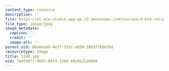 ```yaml
---
content_type: resource
description: ''
file: https://ol-ocw-studio-app-qa.s3.amazonaws.com/courses/4-614-religious-architecture-and-islamic-cultures-fall-2002/7a0f407c966788f42268b9c9a3116046_1140.jpg
file_type: image/jpeg
image_metadata:
  caption: ''
  credit: ''
  image-alt: ''
parent_uid: 68abeaab-4eff-532c-e858-18d3ffb567bd
resourcetype: Image
title: 1140.jpg
uid: 7a0f407c-9667-88f4-2268-b9c9a3116046
---
```

